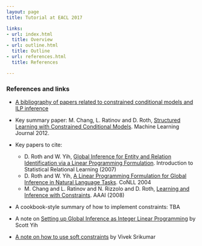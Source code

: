 ```yaml
---
layout: page
title: Tutorial at EACL 2017

links:
- url: index.html
  title: Overview
- url: outline.html
  title: Outline
- url: references.html
  title: References

---
```


### References and links

* [A bibliography of papers related to constrained conditional models and ILP inference](references.pdf)

* Key summary paper: M. Chang, L. Ratinov and D. Roth,
  [Structured Learning with Constrained Conditional Models](http://cogcomp.cs.illinois.edu/papers/ChangRaRo12.pdf).
  Machine Learning Journal 2012.

* Key papers to cite: 
    * D. Roth and W. Yih,
      [Global Inference for Entity and Relation Identification via a Linear Programming Formulation](http://cogcomp.cs.illinois.edu/page/publication_view/166). Introduction
      to Statistical Relational Learning (2007)
    * D. Roth and W. Yih,
      [A Linear Programming Formulation for Global Inference in Natural Language Tasks](http://cogcomp.cs.illinois.edu/page/publication_view/123). CoNLL
      2004
    * M. Chang and L. Ratinov and N. Rizzolo and D. Roth,
      [Learning and Inference with Constraints](http://cogcomp.cs.illinois.edu/page/publication_view/176). AAAI
      (2008)
	  
* A cookbook-style summary of how to implement constraints: TBA

* A note on
  [Setting up Global Inference as Integer Linear Programming](ILP-Yih04.pdf)
  by Scott Yih

* [A note on how to use soft constraints](soft-constraints-VS-2013.pdf) by
  Vivek Srikumar

